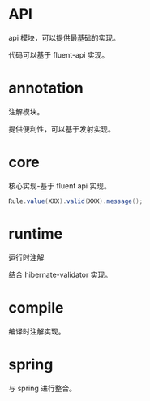 # API

api 模块，可以提供最基础的实现。

代码可以基于 fluent-api 实现。

# annotation

注解模块。

提供便利性，可以基于发射实现。

# core

核心实现-基于 fluent api 实现。

```java
Rule.value(XXX).valid(XXX).message();
```

# runtime

运行时注解

结合 hibernate-validator 实现。

# compile

编译时注解实现。

# spring

与 spring 进行整合。